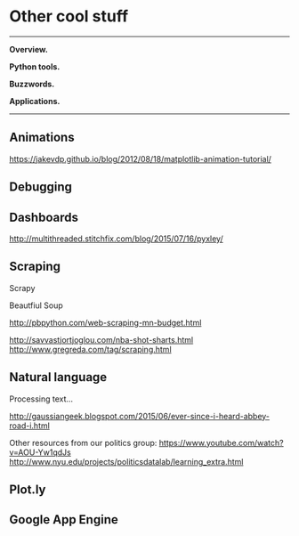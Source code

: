 # Other cool stuff 


---
**Overview.**

**Python tools.**  

**Buzzwords.** 

**Applications.**  

---


## Animations 

https://jakevdp.github.io/blog/2012/08/18/matplotlib-animation-tutorial/

## Debugging 


## Dashboards 

http://multithreaded.stitchfix.com/blog/2015/07/16/pyxley/

## Scraping

Scrapy

Beautfiul Soup 

http://pbpython.com/web-scraping-mn-budget.html 

http://savvastjortjoglou.com/nba-shot-sharts.html
http://www.gregreda.com/tag/scraping.html 


## Natural language 

Processing text...  

http://gaussiangeek.blogspot.com/2015/06/ever-since-i-heard-abbey-road-i.html

Other resources from our politics group:
https://www.youtube.com/watch?v=AOU-Yw1qdJs
http://www.nyu.edu/projects/politicsdatalab/learning_extra.html


## Plot.ly 

## Google App Engine 